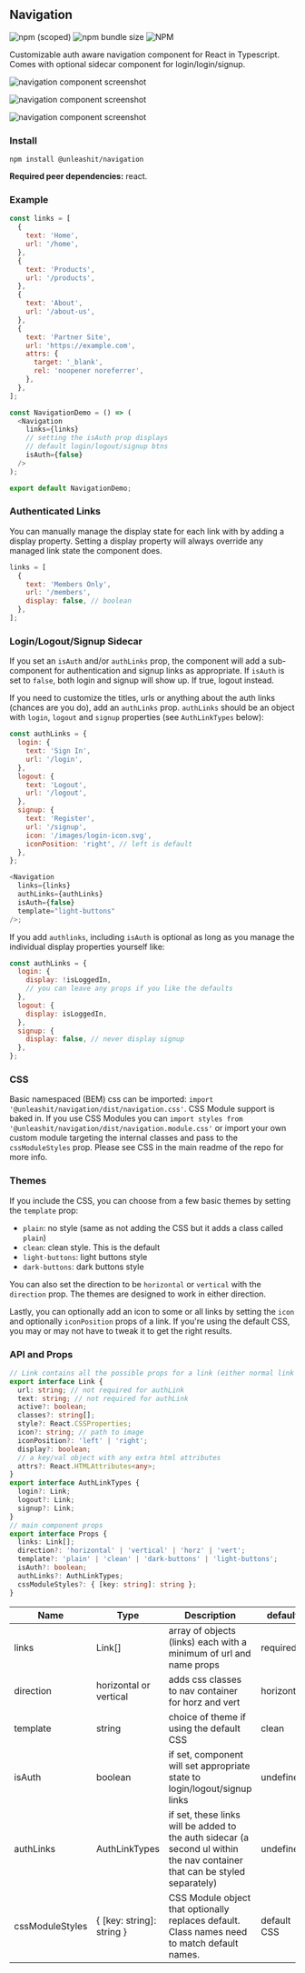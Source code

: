 ## Navigation

![npm (scoped)](https://img.shields.io/npm/v/@unleashit/navigation.svg)
![npm bundle size](https://img.shields.io/bundlephobia/minzip/@unleashit/navigation.svg)
![NPM](https://img.shields.io/npm/l/@unleashit/navigation.svg)

Customizable auth aware navigation component for React in Typescript. Comes with optional sidecar component for login/login/signup.

![navigation component screenshot](https://raw.githubusercontent.com/unleashit/npm-library/master/packages/navigation/navigation-horz.png)

![navigation component screenshot](https://raw.githubusercontent.com/unleashit/npm-library/master/packages/navigation/navigation-horz-alt.png)

![navigation component screenshot](https://raw.githubusercontent.com/unleashit/npm-library/master/packages/navigation/navigation-vert.png)

### Install

```
npm install @unleashit/navigation
```

**Required peer dependencies:** react.

### Example

```javascript
const links = [
  {
    text: 'Home',
    url: '/home',
  },
  {
    text: 'Products',
    url: '/products',
  },
  {
    text: 'About',
    url: '/about-us',
  },
  {
    text: 'Partner Site',
    url: 'https://example.com',
    attrs: {
      target: '_blank',
      rel: 'noopener noreferrer',
    },
  },
];

const NavigationDemo = () => (
  <Navigation
    links={links}
    // setting the isAuth prop displays
    // default login/logout/signup btns
    isAuth={false}
  />
);

export default NavigationDemo;
```

### Authenticated Links

You can manually manage the display state for each link with by adding a display property. Setting a display property will always override any managed link state the component does.

```javascript
links = [
  {
    text: 'Members Only',
    url: '/members',
    display: false, // boolean
  },
];
```

### Login/Logout/Signup Sidecar

If you set an `isAuth` and/or `authLinks` prop, the component will add a sub-component for authentication and signup links as appropriate. If `isAuth` is set to `false`, both login and signup will show up. If true, logout instead.

If you need to customize the titles, urls or anything about the auth links (chances are you do), add an `authLinks` prop. `authLinks` should be an object with `login`, `logout` and `signup` properties (see `AuthLinkTypes` below):

```javascript
const authLinks = {
  login: {
    text: 'Sign In',
    url: '/login',
  },
  logout: {
    text: 'Logout',
    url: '/logout',
  },
  signup: {
    text: 'Register',
    url: '/signup',
    icon: '/images/login-icon.svg',
    iconPosition: 'right', // left is default
  },
};

<Navigation
  links={links}
  authLinks={authLinks}
  isAuth={false}
  template="light-buttons"
/>;
```

If you add `authlinks`, including `isAuth` is optional as long as you manage the individual display properties yourself like:

```javascript
const authLinks = {
  login: {
    display: !isLoggedIn,
    // you can leave any props if you like the defaults
  },
  logout: {
    display: isLoggedIn,
  },
  signup: {
    display: false, // never display signup
  },
};
```

### CSS

Basic namespaced (BEM) css can be imported: `import '@unleashit/navigation/dist/navigation.css'`. CSS Module support is baked in. If you use CSS Modules you can `import styles from '@unleashit/navigation/dist/navigation.module.css'` or import your own custom module targeting the internal classes and pass to the `cssModuleStyles` prop. Please see CSS in the main readme of the repo for more info.

### Themes

If you include the CSS, you can choose from a few basic themes by setting the `template` prop:

- `plain`: no style (same as not adding the CSS but it adds a class called `plain`)
- `clean`: clean style. This is the default
- `light-buttons`: light buttons style
- `dark-buttons`: dark buttons style

You can also set the direction to be `horizontal` or `vertical` with the `direction` prop. The themes are designed to work in either direction.

Lastly, you can optionally add an icon to some or all links by setting the `icon` and optionally `iconPosition` props of a link. If you're using the default CSS, you may or may not have to tweak it to get the right results.

### API and Props

```typescript
// Link contains all the possible props for a link (either normal link or authLink)
export interface Link {
  url: string; // not required for authLink
  text: string; // not required for authLink
  active?: boolean;
  classes?: string[];
  style?: React.CSSProperties;
  icon?: string; // path to image
  iconPosition?: 'left' | 'right';
  display?: boolean;
  // a key/val object with any extra html attributes
  attrs?: React.HTMLAttributes<any>;
}
export interface AuthLinkTypes {
  login?: Link;
  logout?: Link;
  signup?: Link;
}
// main component props
export interface Props {
  links: Link[];
  direction?: 'horizontal' | 'vertical' | 'horz' | 'vert';
  template?: 'plain' | 'clean' | 'dark-buttons' | 'light-buttons';
  isAuth?: boolean;
  authLinks?: AuthLinkTypes;
  cssModuleStyles?: { [key: string]: string };
}
```

| Name            | Type                      | Description                                                                                                                | default     |
| --------------- | ------------------------- | -------------------------------------------------------------------------------------------------------------------------- | ----------- |
| links           | Link[]                    | array of objects (links) each with a minimum of url and name props                                                         | required    |
| direction       | horizontal or vertical    | adds css classes to nav container for horz and vert                                                                        | horizontal  |
| template        | string                    | choice of theme if using the default CSS                                                                                   | clean       |
| isAuth          | boolean                   | if set, component will set appropriate state to login/logout/signup links                                                  | undefined   |
| authLinks       | AuthLinkTypes             | if set, these links will be added to the auth sidecar (a second ul within the nav container that can be styled separately) | undefined   |
| cssModuleStyles | { [key: string]: string } | CSS Module object that optionally replaces default. Class names need to match default names.                               | default CSS |
